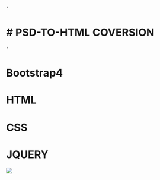"<H1># PSD-TO-HTML COVERSION</H1>" 
<h1>Bootstrap4</h4>
<h1>HTML</h1>
<H1>CSS</H1>
<H1>JQUERY</H1>
<IMG SRC="F:\PSD\PSD TO HTML\PSD.JPG">
